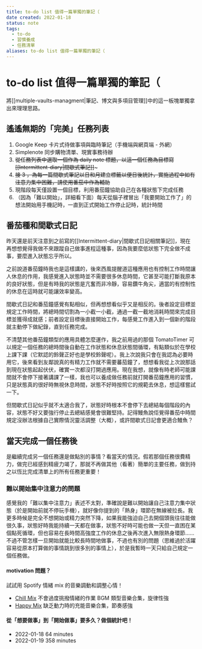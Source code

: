 ```yaml
---
title: to-do list 值得一篇單獨的筆記（
date created: 2022-01-18
status: note
tags:
  - to-do
  - 習慣養成
  - 任務清單
aliases: to-do list 值得一篇單獨的筆記（
---
```


# to-do list 值得一篇單獨的筆記（

將[[multiple-vaults-managment|筆記、博文與多項目管理]]中的這一板塊單獨拿出來理理思路。

## 遙遙無期的「完美」任務列表
1. Google Keep 卡片式待做事項與臨時筆記（手機端與網頁端 - 外網）
2. Simplenote 同步購物清單、現實事務待辦
3. ~~從任務列表中選取一個作為 daily note 標題，以這一個任務為目標寫[[Intermittent-diary|間歇式筆記]]~~~
4. ~~接 3 ，為每一篇間歇式筆記以日和月建立標籤以便日後統計，實施過程中如有注意力集中困難，請使用番茄中作為輔助~~
5. 現階段每天僅設置一個目標，利用番茄鐘協助自己在各種狀態下完成任務
6. （因為「難以開始」，詳細看下面）每天從腦子裡冒出「我要開始工作了」的想法開始用手機記時，一直到正式開始工作停止記時，統計時間

## 番茄種和間歇式日記

昨天還是前天注意到之前寫的[[Intermittent-diary|間歇式日記相關筆記]]，現在再想想覺得我做不來跟蹤自己做事進程這種事，因為我要麼低狀態下完全做不成事，要麼進入狀態忘乎所以。

之前說道番茄鐘時我也是這樣講的，後來西風提醒道這種應用也有控制工作時間讓人休息的作用，我感覺進入狀態時並不需要很多休息時間，它甚至可能打斷我原本的良好狀態，但是有時我的狀態是亢奮而非冷靜，容易鑽牛角尖，適當的有控制性的休息在這時就可能讓效率變高。

間歇式日記和番茄鐘感覺有點相似，但再想想看似乎又是相反的。後者設定目標並規定工作時間，將總時間切割為一小截一小截，通過一截一截地消耗時間來完成目標並獲得成就感；前者設定目標後直接開始工作，每感覺工作進入到一個新的階段就主動停下做紀錄，直到任務完成。

不清楚其他番茄鐘類型的應用具體怎麼運作，我之前用過的那個 TomatoTimer 可以規定一個任務的總時間後自動在工作狀態和休息狀態間循環，有點類似於在學校上課下課（它默認的鈴聲正好也是學校鈴聲呢）。我上次說我只會在我認為必要時用它，後來看到友鄰說真的有精力工作就不需要蕃茄鐘了，想想看我從上次說那話到現在狀態起起伏伏，確實一次都沒打開過應用。現在我想，就像有時老師可能課間就不會停下接著講課了一樣，我也可以養成做任務前就打開番茄鐘應用的習慣，只是狀態真的很好時無視休息時間，狀態不好時按照它的規範去休息，想這樣嘗試一下。

但間歇式日記似乎就不太適合我了，狀態好時根本不會停下去總結每個階段的內容，狀態不好又要強行停止去總結感覺會很難堅持。記得鰻魚說佢覺得番茄中時間規定沒辦法根據自己實際情況靈活調整（大概），或許間歇式日記會更適合鰻魚？

## 當天完成一個任務後

是繼續完成另一個任務還是做點別的事情？看當天的情況。假若那個任務很費精力，做完已經感到精疲力竭了，那就不再做其他（看著）簡單的主要任務，做到持之以恆比完成清單上的所有任務更重要！

### 難以開始集中注意力的問題
感覺我的「難以集中注意力」表述不太對，準確說是難以開始讓自己注意力集中狀態（於是開始前就不停玩手機），就好像你提到的「熱身」環節在無線被拉長。我更多時候是完全不想開始或精力突然下降，如果我能強迫自己去開個頭我往往能做很久事，狀態好時我能持續一天都在做事，狀態不好時可能也做一天但一直困在某個點死循環，但也容易在長時間高強度工作的休息之後再次進入無限熱身環節……不過不管怎樣一旦開始就能比較長時間地做事，不過也有別的問題（思維過於活躍容易從原本打算做的事情跳到很多別的事情上），於是我暫時一天只給自己規定一個任務做。

#### motivation 問題？
試試用 Spotify 情緒 mix 的音樂調動和調整心情！

- [Chill Mix](https://open.spotify.com/playlist/37i9dQZF1EVHGWrwldPRtj?si=f_3J6lFKR3KaNbkxwUwEMg&utm_source=copy-link) 不會過度挑撥情緒的作業 BGM 類型音樂合集，旋律性強
- [Happy Mix](https://open.spotify.com/playlist/37i9dQZF1EVJSvZp5AOML2?si=Mm5j7LmXRN-Dw5jWWW_0iA&utm_source=copy-link) 缺乏動力時的充能音樂合集，節奏感強

#### 從「想要做事」到「開始做事」要多久？做個統計吧！

- 2022-01-18 64 minutes 
- 2022-01-19 358 minutes